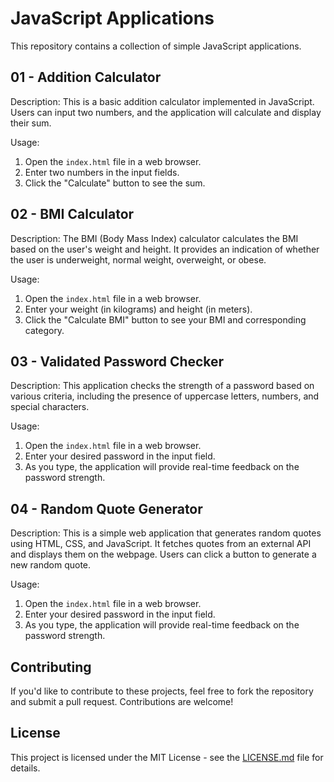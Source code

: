 # JavaScript Applications

This repository contains a collection of simple JavaScript applications.

## 01 - Addition Calculator

Description: This is a basic addition calculator implemented in JavaScript. Users can input two numbers, and the application will calculate and display their sum.

Usage:
1. Open the `index.html` file in a web browser.
2. Enter two numbers in the input fields.
3. Click the "Calculate" button to see the sum.

## 02 - BMI Calculator

Description: The BMI (Body Mass Index) calculator calculates the BMI based on the user's weight and height. It provides an indication of whether the user is underweight, normal weight, overweight, or obese.

Usage:
1. Open the `index.html` file in a web browser.
2. Enter your weight (in kilograms) and height (in meters).
3. Click the "Calculate BMI" button to see your BMI and corresponding category.

## 03 - Validated Password Checker

Description: This application checks the strength of a password based on various criteria, including the presence of uppercase letters, numbers, and special characters.

Usage:
1. Open the `index.html` file in a web browser.
2. Enter your desired password in the input field.
3. As you type, the application will provide real-time feedback on the password strength.

## 04 - Random Quote Generator

Description: This is a simple web application that generates random quotes using HTML, CSS, and JavaScript. It fetches quotes from an external API and displays them on the webpage. Users can click a button to generate a new random quote.

Usage:
1. Open the `index.html` file in a web browser.
2. Enter your desired password in the input field.
3. As you type, the application will provide real-time feedback on the password strength.

## Contributing

If you'd like to contribute to these projects, feel free to fork the repository and submit a pull request. Contributions are welcome!

## License

This project is licensed under the MIT License - see the [LICENSE.md](LICENSE.md) file for details.
